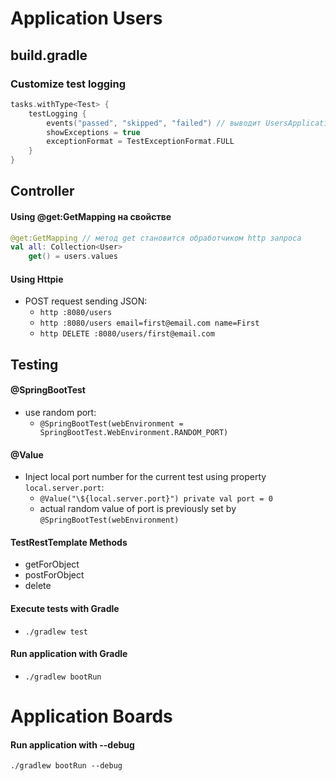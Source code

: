 # Application Users

## build.gradle

### Customize test logging

```kotlin
tasks.withType<Test> {
    testLogging {
        events("passed", "skipped", "failed") // выводит UsersApplicationTests > contextLoads() PASSED
        showExceptions = true
        exceptionFormat = TestExceptionFormat.FULL
    }
}
```

## Controller

#### Using @get:GetMapping на свойстве

```kotlin
@get:GetMapping // метод get становится обработчиком http запроса
val all: Collection<User>
    get() = users.values
```

#### Using Httpie

- POST request sending JSON:
    - `http :8080/users`
    - `http :8080/users email=first@email.com name=First`
    - `http DELETE :8080/users/first@email.com`

## Testing

#### @SpringBootTest

- use random port:
    - `@SpringBootTest(webEnvironment = SpringBootTest.WebEnvironment.RANDOM_PORT)`

#### @Value

- Inject local port number for the current test using property `local.server.port`:
    - `@Value("\${local.server.port}") private val port = 0`
    - actual random value of port is previously set by `@SpringBootTest(webEnvironment)`

#### TestRestTemplate Methods

- getForObject
- postForObject
- delete

#### Execute tests with Gradle

- `./gradlew test`

#### Run application with Gradle

- `./gradlew bootRun`


# Application Boards

#### Run application with --debug

`./gradlew bootRun --debug`
